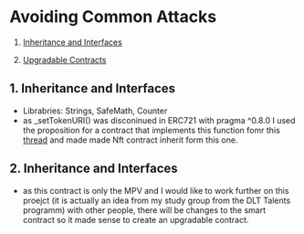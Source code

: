 # Avoiding Common Attacks

1. [Inheritance and Interfaces](#inheritance-and-interfaces)

2. [Upgradable Contracts](#upgradable-contracts)

## 1. Inheritance and Interfaces

- Librabries: Strings, SafeMath, Counter
- as \_setTokenURI() was disconinued in ERC721 with pragma ^0.8.0 I used the proposition for a contract that implements this function fomr this [thread](https://forum.openzeppelin.com/t/function-settokenuri-in-erc721-is-gone-with-pragma-0-8-0/5978/2) and made made Nft contract inherit form this one.

## 2. Inheritance and Interfaces

- as this contract is only the MPV and I would like to work further on this proejct (it is actually an idea from my study group from the DLT Talents programm) with other people, there will be changes to the smart contract so it made sense to create an upgradable contract.
